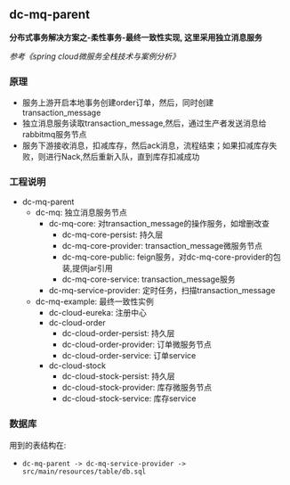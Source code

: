 ## dc-mq-parent


**分布式事务解决方案之-柔性事务-最终一致性实现, 这里采用独立消息服务**

*参考《spring cloud微服务全栈技术与案例分析》*



### 原理

+ 服务上游开启本地事务创建order订单，然后，同时创建transaction_message
+ 独立消息服务读取transaction_message,然后，通过生产者发送消息给rabbitmq服务节点
+ 服务下游接收消息，扣减库存，然后ack消息，流程结束；如果扣减库存失败，则进行Nack,然后重新入队，直到库存扣减成功


### 工程说明

+ dc-mq-parent
    + dc-mq: 独立消息服务节点
        + dc-mq-core: 对transaction_message的操作服务，如增删改查
            + dc-mq-core-persist: 持久层
            + dc-mq-core-provider: transaction_message微服务节点
            + dc-mq-core-public: feign服务，对dc-mq-core-provider的包装,提供jar引用
            + dc-mq-core-service: transaction_message服务
        + dc-mq-service-provider: 定时任务，扫描transaction_message
    + dc-mq-example: 最终一致性实例
        + dc-cloud-eureka: 注册中心
        + dc-cloud-order
            + dc-cloud-order-persist: 持久层
            + dc-cloud-order-provider: 订单微服务节点
            + dc-cloud-order-service: 订单service
        + dc-cloud-stock
            + dc-cloud-stock-persist: 持久层
            + dc-cloud-stock-provider: 库存微服务节点
            + dc-cloud-stock-service: 库存service
            
            
### 数据库

用到的表结构在: 

+ `dc-mq-parent -> dc-mq-service-provider -> src/main/resources/table/db.sql`







